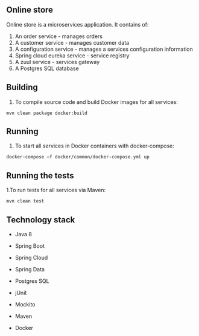 ## **Online store**

Online store is a microservices application. It contains of:

1. An order service - manages orders
2. A customer service - manages customer data
3. A configuration service - manages a services configuration information
4. Spring cloud eureka service - service registry
5. A zuul service - services gateway
6. A Postgres SQL database

## **Building**

1. To compile source code and build Docker images for all services:
```
mvn clean package docker:build
```

## **Running**

1. To start all services in Docker containers with docker-compose:
```
docker-compose –f docker/common/docker-compose.yml up
```

## **Running the tests**

1.To run tests for all services via Maven:
```
mvn clean test
```

## **Technology stack**

* Java 8
* Spring Boot
* Spring Cloud
* Spring Data
* Postgres SQL

* jUnit
* Mockito

* Maven
* Docker